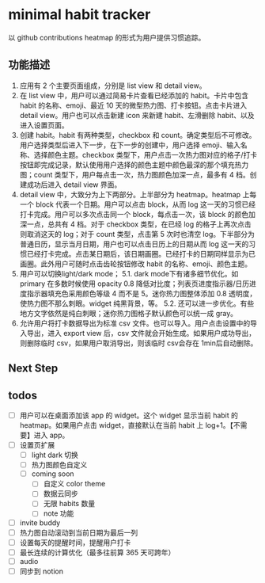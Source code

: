 # minimal habit tracker
以 github contributions heatmap 的形式为用户提供习惯追踪。

## 功能描述
1. 应用有 2 个主要页面组成，分别是 list view 和 detail view。
2. 在 list view 中，用户可以通过简易卡片查看已经添加的 habit。卡片中包含 habit 的名称、emoji、最近 10 天的微型热力图、打卡按钮。点击卡片进入 detail view。用户也可以点击新建 icon 来新建 habit、左滑删除 habit、以及进入设置页面。
3. 创建 habit。habit 有两种类型，checkbox 和 count。确定类型后不可修改。用户选择类型后进入下一步，在下一步的创建中，用户选择 emoji、输入名称、选择颜色主题。checkbox 类型下，用户点击一次热力图对应的格子/打卡按钮即完成记录，默认使用用户选择的颜色主题中颜色最深的那个填充热力图；count 类型下，用户每点击一次，热力图颜色加深一点，最多有 4 档。创建成功后进入 detail view 界面。
4. detail view 中，大致分为上下两部分。上半部分为 heatmap。heatmap 上每一个 block 代表一个日期。用户可以点击 block，从而 log 这一天的习惯已经打卡完成。用户可以多次点击同一个 block，每点击一次，该 block 的颜色加深一点，总共有 4 档。对于 checkbox 类型，在已经 log 的格子上再次点击则取消这天的 log；对于 count 类型，点击第 5 次时也清空 log。下半部分为普通日历，显示当月日期，用户也可以点击日历上的日期从而 log 这一天的习惯已经打卡完成。点击某日期后，该日期画圈。已经打卡的日期同样显示为已画圈。此外用户可随时点击齿轮按钮修改 habit 的名称、emoji、颜色主题。
5. 用户可以切换light/dark mode；
    5.1. dark mode下有诸多细节优化。如 primary 在多数时候使用 opacity 0.8 降低对比度；列表页进度指示器/日历进度指示器填充色采用颜色等级 4 而不是 5。迷你热力图整体添加 0.8 透明度，使热力图不那么刺眼。widget 纯黑背景，等。
    5.2. 还可以进一步优化。有些地方文字依然是纯白刺眼；迷你热力图格子默认颜色可以统一成 gray。
6. 允许用户将打卡数据导出为标准 csv 文件。也可以导入。用户点击设置中的导入导出，进入 export view 后，csv 文件就会开始生成。如果用户成功导出，则删除临时 csv，如果用户取消导出，则该临时 csv会存在 1min后自动删除。



## Next Step



## todos
- [ ] 用户可以在桌面添加该 app 的 widget。这个 widget 显示当前 habit 的 heatmap。如果用户点击 widget，直接默认在当前 habit 上 log+1。【不需要】进入 app。
- [ ] 设置页扩展
    - [ ] light dark 切换
    - [ ] 热力图颜色自定义
    - [ ] coming soon
        - [ ] 自定义 color theme
        - [ ] 数据云同步
        - [ ] 无限 habits 数量
        - [ ] note 功能

- [ ] invite buddy
- [ ] 热力图自动滚动到当前日期为最后一列
- [ ] 设置每天的提醒时间，提醒用户打卡
- [ ] 最长连续的计算优化（最多往前算 365 天可跨年）
- [ ] audio 
- [ ] 同步到 notion
